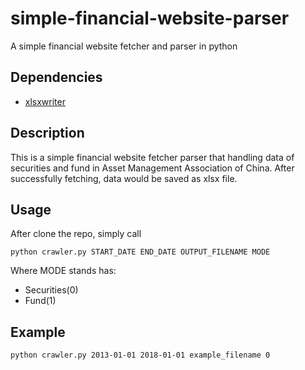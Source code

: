 # simple-financial-website-parser
A simple financial website fetcher and parser in python

## Dependencies
- [xlsxwriter](https://xlsxwriter.readthedocs.io/)

## Description
This is a simple financial website fetcher parser that handling data of securities and fund in Asset Management Association of China. After successfully fetching, data would be saved as xlsx file.

## Usage
After clone the repo, simply call

    python crawler.py START_DATE END_DATE OUTPUT_FILENAME MODE

Where MODE stands has:
- Securities(0)
- Fund(1)

## Example

    python crawler.py 2013-01-01 2018-01-01 example_filename 0

